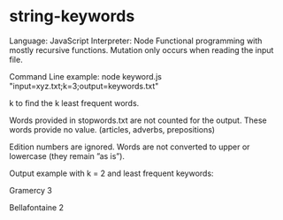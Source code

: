 # string-keywords

Language: JavaScript
Interpreter: Node
Functional programming with mostly recursive functions. Mutation only occurs when reading the input file.

Command Line example: node keyword.js "input=xyz.txt;k=3;output=keywords.txt"

k to find the k least frequent words.

Words provided in stopwords.txt are not counted for the output. These words provide no value. (articles, adverbs, prepositions)

Edition numbers are ignored. Words are not converted to upper or lowercase (they remain ”as is”).

Output example with k = 2 and least frequent keywords:

Gramercy 3

Bellafontaine 2
